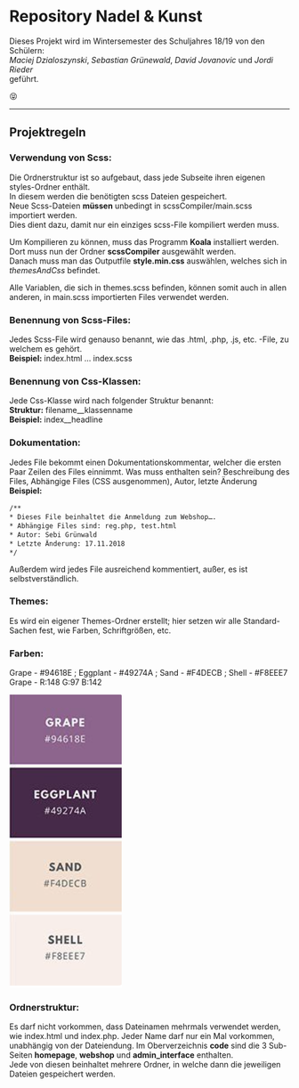 # Repository Nadel & Kunst

Dieses Projekt wird im Wintersemester des Schuljahres 18/19 von den Schülern:  
*Maciej Dzialoszynski*, *Sebastian Grünewald*, *David Jovanovic* und *Jordi Rieder*   
geführt.

:stuck_out_tongue_closed_eyes:

---

## Projektregeln

### Verwendung von Scss:
Die Ordnerstruktur ist so aufgebaut, dass jede Subseite ihren eigenen styles-Ordner enthält.  
In diesem werden die benötigten scss Dateien gespeichert.  
Neue Scss-Dateien **müssen** unbedingt in scssCompiler/main.scss importiert werden.  
Dies dient dazu, damit nur ein einziges scss-File kompiliert werden muss.

Um Kompilieren zu können, muss das Programm **Koala** installiert werden.  
Dort muss nun der Ordner **scssCompiler** ausgewählt werden.  
Danach muss man das Outputfile **style.min.css** auswählen, welches sich in *themesAndCss* befindet.

Alle Variablen, die sich in themes.scss befinden, können somit auch in allen anderen, in main.scss importierten Files verwendet werden.

### Benennung von Scss-Files:
Jedes Scss-File wird genauso benannt, wie das .html, .php, .js, etc. -File, zu welchem es gehört.  
**Beispiel:** index.html … index.scss  

### Benennung von Css-Klassen:
Jede Css-Klasse wird nach folgender Struktur benannt:  
**Struktur:** filename&#95;&#95;klassenname  
**Beispiel:** index&#95;&#95;headline

### Dokumentation:
Jedes File bekommt einen Dokumentationskommentar, welcher die ersten Paar Zeilen des Files einnimmt. Was muss enthalten sein?
Beschreibung des Files, Abhängige Files (CSS ausgenommen), Autor, letzte Änderung  
**Beispiel:**

```
/**
* Dieses File beinhaltet die Anmeldung zum Webshop….
* Abhängige Files sind: reg.php, test.html
* Autor: Sebi Grünwald
* Letzte Änderung: 17.11.2018  
*/
```

Außerdem wird jedes File ausreichend kommentiert, außer, es ist selbstverständlich. 

### Themes:
Es wird ein eigener Themes-Ordner erstellt; hier setzen wir alle Standard-Sachen fest, wie Farben, Schriftgrößen, etc.

### Farben:
Grape - #94618E ; Eggplant - #49274A ; Sand - #F4DECB ; Shell - #F8EEE7  
Grape - R:148 G:97 B:142

![Farben](readme_images/Farben.png)

### Ordnerstruktur: 
Es darf nicht vorkommen, dass Dateinamen mehrmals verwendet werden, wie index.html und index.php.
Jeder Name darf nur ein Mal vorkommen, unabhängig von der Dateiendung.
Im Oberverzeichnis **code** sind die 3 Sub-Seiten **homepage**, **webshop** und **admin_interface** enthalten.  
Jede von diesen beinhaltet mehrere Ordner, in welche dann die jeweiligen Dateien gespeichert werden.